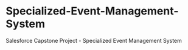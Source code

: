 # Specialized-Event-Management-System
Salesforce Capstone Project - Specialized Event Management System
